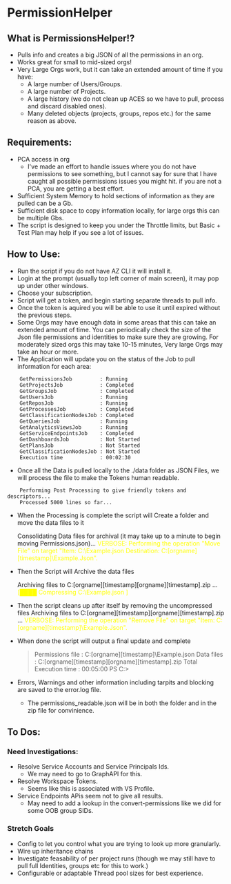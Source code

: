 # PermissionHelper

## What is PermissionsHelper!?
- Pulls info and creates a big JSON of all the permissions in an org.
- Works great for small to mid-sized orgs!
- Very Large Orgs work, but it can take an extended amount of time if you have:
  - A large number of Users/Groups.
  - A large number of Projects. 
  - A large history (we do not clean up ACES so we have to pull, process and discard disabled ones).
  - Many deleted objects (projects, groups, repos etc.) for the same reason as above.

## Requirements:
- PCA access in org 
  - I've made an effort to handle issues where you do not have permissions to see something, but I cannot say for sure that I have caught all possible permissions issues you might hit. if you are not a PCA, you are getting a best effort.
- Sufficient System Memory to hold sections of information as they are pulled can be a Gb.
- Sufficient disk space to copy information locally, for large orgs this can be multiple Gbs.
- The script is designed to keep you under the Throttle limits, but Basic + Test Plan may help if you see a lot of issues.

## How to Use:
- Run the script if you do not have AZ CLI it will install it.
- Login at the prompt (usually top left corner of main screen), it may pop up under other windows.
- Choose your subscription.
- Script will get a token, and begin starting separate threads to pull info.
- Once the token is aquired you will be able to use it until expired without the previous steps.
- Some Orgs may have enough data in some areas that this can take an extended amount of time.  You can periodically check the size of the Json file permissions and identities to make sure they are growing.  For moderately sized orgs this may take 10-15 minutes, Very large Orgs may take an hour or more.
- The Application will update you on the status of the Job to pull information for each area: 

```  
    GetPermissionsJob         : Running
    GetProjectsJob            : Completed
    GetGroupsJob              : Completed
    GetUsersJob               : Running
    GetReposJob               : Running
    GetProcessesJob           : Completed
    GetClassificationNodesJob : Completed
    GetQueriesJob             : Running
    GetAnalyticsViewsJob      : Running
    GetServiceEndpointsJob    : Completed
    GetDashboardsJob          : Not Started
    GetPlansJob               : Not Started
    GetClassificationNodesJob : Not Started
    Execution time            : 00:02:30
```

- Once all the Data is pulled locally to the ./data folder as JSON Files, we will process the file to make the Tokens human readable.

```
    Performing Post Processing to give friendly tokens and descriptors...
    Processed 5000 lines so far...
```

- When the Processing is complete the script will Create a folder and move the data files to it

   Consolidating Data files for archival (it may take up to a minute to begin moving Permissions.json)... 
   <span style="color: yellow;">VERBOSE: Performing the operation "Move File" on target "Item: C:\Example.json Destination: C:\[orgname][timestamp]\Example.Json".</span>

- Then the Script will Archive the data files 

    Archiving files to C:\[orgname][timestamp]\[orgname][timestamp].zip ... 
    <span style="color: yellow;">[████               Compressing C:\Example.json                                ]</span>

- Then the script cleans up after itself by removing the uncompressed files
    Archiving files to C:\[orgname][timestamp]\[orgname][timestamp].zip ... 
    <span style="color: yellow;">VERBOSE: Performing the operation "Remove File" on target "Item: C:\[orgname][timestamp]\Example.Json".</span>

- When done the script will output a final update and complete

  > Permissions file     : C:\[orgname][timestamp]\Example.json
  > Data files           : C:\[orgname][timestamp]\[orgname][timestamp].zip
  > Total Execution time : 00:05:00
  > PS C:\>

- Errors, Warnings and other information including tarpits and blocking are saved to the error.log file.
  - The permissions_readable.json will be in both the folder and in the zip file for convinience.


## To Dos:

### Need Investigations:
- Resolve Service Accounts and Service Principals Ids.
  - We may need to go to GraphAPI for this.
- Resolve Workspace Tokens.
  - Seems like this is associated with VS Profile.
- Service Endpoints APis seem not to give all results.
  - May need to add a lookup in the convert-permissions like we did for some OOB group SIDs.

### Stretch Goals
- Config to let you control what you are trying to look up more granularly.
- Wire up inheritance chains
- Investigate feasability of per project runs (though we may still have to pull full Identities, groups etc for this to work.)
- Configurable or adaptable Thread pool sizes for best experience.